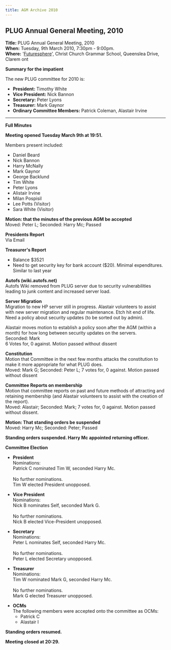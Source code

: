 ```yaml
---
title: AGM Archive 2010
---
```


<h2>PLUG Annual General Meeting, 2010</h2>
<p>
<b>Title:</b> PLUG Annual General Meeting, 2010<br>
<b>When:</b> Tuesday, 9th March 2010, 7:30pm - 9:00pm. <br>
<b>Where:</b> '<a href="http://www.futuresphere.com.au">Futuresphere</a>', Christ Church Grammar School, Queenslea Drive, Clarem
ont<br>
</p>
<p><b>Summary for the impatient</b>
<p>The new PLUG committee for 2010 is:
<ul>
<li><b>President:</b> Timothy White
<li><b>Vice President:</b> Nick Bannon
<li><b>Secretary:</b> Peter Lyons
<li><b>Treasurer:</b> Mark Gaynor
<li><b>Ordinary Committee Members:</b> Patrick Coleman, Alastair Irvine
</ul>
<hr>
<b>Full Minutes</b><br>
<p><b>Meeting opened Tuesday March 9th at 19:51.</b>
<p>Members present included:
<ul>
<li>Daniel Beard
<li>Nick Bannon
<li>Harry McNally
<li>Mark Gaynor
<li>George Backlund
<li>Tim White
<li>Peter Lyons
<li>Alistair Irvine
<li>Milan Pospisil
<li>Lee Potts (Visitor)
<li>Sara White (Visitor)
</ul>
<p><b>Motion: that the minutes of the previous AGM be accepted</b><br>
Moved: Peter L; Seconded: Harry Mc; Passed
<p><b>Presidents Report</b><br>
Via Email
<p><b>Treasurer's Report</b>
<ul>
<li>Balance $3521
<li>Need to get security key for bank account ($20). Minimal expenditures. Similar to last year
</ul>
<p><b>Autofs (wiki.autofs.net)</b><br>
Autofs Wiki removed from PLUG server due to security vulnerabilities leading to junk content and increased server load.
<p><b>Server Migration</b><br>
Migration to new HP server still in progress.
Alastair volunteers to assist with new server migration and regular maintenance. Etch hit end of life. Need a policy about security updates (to be sorted out by admin).
<p>Alastair moves motion to establish a policy soon after the AGM (within a month) for how long between security updates on the servers.<br>
Seconded: Mark<br>
6 Votes for, 0 against. Motion passed without dissent
<p><b>Constitution</b><br>
Motion that Committee in the next few months attacks the constitution to make it more appropriate for what PLUG does.<br>
Moved: Mark G; Seconded: Peter L; 7 votes for, 0 against. Motion passed without dissent
<p><b>Committee Reports on membership</b><br>
Motion that committee reports on past and future methods of attracting and retaining membership (and Alastair volunteers to assist with the creation of the report).<br>
Moved: Alastair; Seconded: Mark; 7 votes for, 0 against. Motion passed without dissent.
<p><b>Motion: That standing orders be suspended</b><br>
Moved: Harry Mc; Seconded: Peter; Passed
<p><b>Standing orders suspended. Harry Mc appointed returning officer.</b>
<p><b>Committee Election</b>
<ul>
<li><p><b>President</b><br>
Nominations:<br>
Patrick C nominated Tim W, seconded Harry Mc.<br>
<br>
No further nominations.<br>
Tim W elected President unopposed.</p>
<li><p><b>Vice President</b><br>
Nominations:<br>
Nick B nominates Self, seconded Mark G.<br>
<br>
No further nominations.<br>
Nick B elected Vice-President unopposed.</p>
<li><p><b>Secretary</b><br>
Nominations:<br>
Peter L nominates Self, seconded Harry Mc.<br>
<br>
No further nominations.<br>
Peter L elected Secretary unopposed.</p>
<li><p><b>Treasurer</b><br>
Nominations:<br>
Tim W nominated Mark G, seconded Harry Mc.<br>
<br>
No further nominations.<BR>
Mark G elected Treasurer unopposed.</p>
<li><b>OCMs</b><br>
The following members were accepted onto the committee as OCMs:
<ul>
<li>Patrick C
<li>Alastair I
</ul>
</ul>
<p><b>Standing orders resumed.</b>
<p><b>Meeting closed at 20:29.</b>
